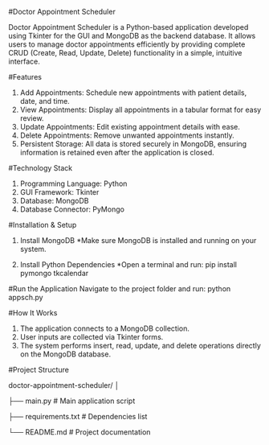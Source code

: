 #Doctor Appointment Scheduler

Doctor Appointment Scheduler is a Python-based application developed using Tkinter for the GUI and MongoDB as the backend database.
It allows users to manage doctor appointments efficiently by providing complete CRUD (Create, Read, Update, Delete) functionality in a simple, intuitive interface.

#Features
1. Add Appointments: Schedule new appointments with patient details, date, and time.
2. View Appointments: Display all appointments in a tabular format for easy review.
3. Update Appointments: Edit existing appointment details with ease.
4. Delete Appointments: Remove unwanted appointments instantly.
5. Persistent Storage: All data is stored securely in MongoDB, ensuring information is retained even after the application is closed.

#Technology Stack
1. Programming Language: Python
2. GUI Framework: Tkinter
3. Database: MongoDB
4. Database Connector: PyMongo

#Installation & Setup
1. Install MongoDB
*Make sure MongoDB is installed and running on your system.

2. Install Python Dependencies
*Open a terminal and run:
pip install pymongo tkcalendar

#Run the Application
Navigate to the project folder and run:
python appsch.py

#How It Works
1. The application connects to a MongoDB collection.
2. User inputs are collected via Tkinter forms.
3. The system performs insert, read, update, and delete operations directly on the MongoDB database.

#Project Structure

doctor-appointment-scheduler/
│

├── main.py              # Main application script

├── requirements.txt     # Dependencies list

└── README.md            # Project documentation
